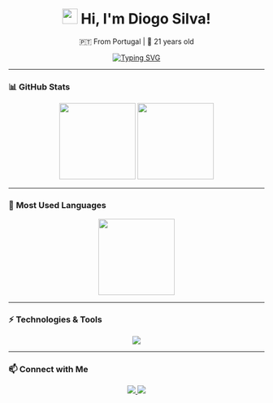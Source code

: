 <h1 align="center"> 
  <img src="https://media.giphy.com/media/hvRJCLFzcasrR4ia7z/giphy.gif" width="30px">
  Hi, I'm Diogo Silva!
</h1>

<p align="center">
  🇵🇹 From Portugal | 🎂 21 years old
</p>

<p align="center">
  <a href="https://github.com/DiogoSilva1904">
    <img src="https://readme-typing-svg.herokuapp.com?size=24&color=00C9FF&center=true&vCenter=true&width=500&lines=Software+Developer;Full+Stack+Engineer;Backend+Specialist;Tech+Enthusiast" alt="Typing SVG">
  </a>
</p>

---

### 📊 **GitHub Stats**
<p align="center">
  <img src="https://github-readme-stats.vercel.app/api?username=DiogoSilva1904&show_icons=true&theme=radical" height="150">
  <img src="https://github-readme-streak-stats.herokuapp.com/?user=DiogoSilva1904&theme=radical" height="150">
</p>

---

### 🚀 **Most Used Languages**
<p align="center">
  <img src="https://github-readme-stats.vercel.app/api/top-langs/?username=DiogoSilva1904&layout=compact&theme=radical" height="150">
</p>

---

### ⚡ **Technologies & Tools**
<p align="center">
  <img src="https://skillicons.dev/icons?i=java,typescript,kotlin,flutter,angular,spring,mysql,docker,git,github" />
</p>

---

### 📫 **Connect with Me**
<p align="center">
  <a href="https://www.linkedin.com/in/yourlinkedin">
    <img src="https://img.shields.io/badge/LinkedIn-blue?style=for-the-badge&logo=linkedin">
  </a>
  <a href="mailto:your.email@example.com">
    <img src="https://img.shields.io/badge/Email-red?style=for-the-badge&logo=gmail">
  </a>
</p>
